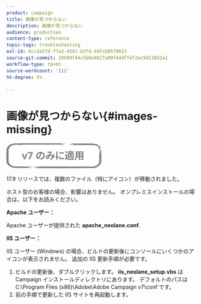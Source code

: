 ```yaml
---
product: campaign
title: 画像が見つからない
description: 画像が見つからない
audience: production
content-type: reference
topic-tags: troubleshooting
exl-id: 6ccda57d-f7a3-4501-b2f4-59fcb05f9013
source-git-commit: 20509f44c5b8e0827a09f44dffdf2ec9d11652a1
workflow-type: tm+mt
source-wordcount: '111'
ht-degree: 5%

---
```


# 画像が見つからない{#images-missing}

![](../../assets/v7-only.svg)

17.9 リリースでは、複数のファイル（特にアイコン）が移動されました。

ホスト型のお客様の場合、影響はありません。 オンプレミスインストールの場合は、以下をお読みください。

**Apache ユーザー：**

Apache ユーザーが提供された **apache_neolane.conf**.

**IIS ユーザー：**

IIS ユーザー (Windows) の場合、ビルドの更新後にコンソールにいくつかのアイコンが表示されません。 追加の IIS 更新手順が必要です。

1. ビルドの更新後、ダブルクリックします。 **iis_neolane_setup.vbs** は Campaign インストールディレクトリにあります。 デフォルトのパスはC:\Program Files (x86)\Adobe\Adobe Campaign v7\conf です。
1. 前の手順で更新した IIS サイトを再起動します。

